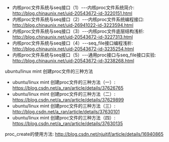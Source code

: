 
* 内核proc文件系统与seq接口（1）---内核proc文件系统简介: http://blog.chinaunix.net/uid-20543672-id-3220151.html
* 内核proc文件系统与seq接口（2）---内核proc文件系统编程接口: http://blog.chinaunix.net/uid-26941022-id-3223594.html
* 内核proc文件系统与seq接口（3）---内核proc文件底层结构浅析: http://blog.chinaunix.net/uid-20543672-id-3227313.html
* 内核proc文件系统与seq接口（4）---seq_file接口编程浅析: http://blog.chinaunix.net/uid-20543672-id-3235254.html
* 内核proc文件系统与seq接口（5）---通用proc接口与seq_file接口实验: http://blog.chinaunix.net/uid-20543672-id-3238268.html



ubuntu/linux mint 创建proc文件的三种方法
* ubuntu/linux mint 创建proc文件的三种方法（一）: https://blog.csdn.net/a_ran/article/details/37626765
* ubuntu/linux mint 创建proc文件的三种方法（二）: https://blog.csdn.net/a_ran/article/details/37629899
* ubuntu/linux mint 创建proc文件的三种方法（三）: http://blog.csdn.net/a_ran/article/details/37630101
* ubuntu/linux mint 创建proc文件的三种方法（四）: https://blog.csdn.net/a_ran/article/details/37630135



proc_create的使用方法: http://blog.csdn.net/njuitjf/article/details/16940865